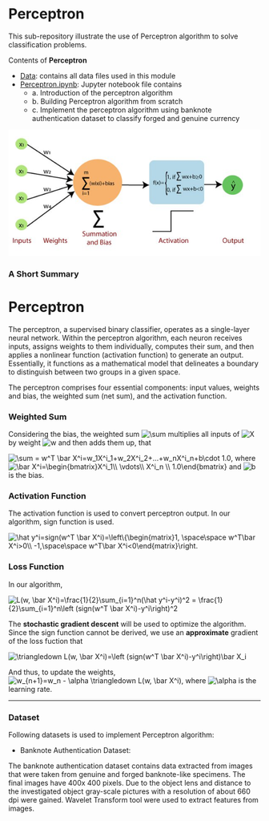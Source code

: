 # Perceptron

This sub-repository illustrate the use of Perceptron algorithm to solve classification problems.

Contents of **Perceptron**

* [Data](https://github.com/sharma7056/renuinde577project/tree/main/SupervisedLearning/1%20-%20Perceptron/Data): contains all data files used in this module
* [Perceptron.ipynb](https://github.com/sharma7056/renuinde577project/blob/main/SupervisedLearning/1%20-%20Perceptron/Perceptron.ipynb): Jupyter notebook file contains
  * a. Introduction of the perceptron algorithm
  * b. Building Perceptron algorithm from scratch
  * c. Implement the perceptron algorithm using banknote authentication dataset to classify forged and genuine currency

![image](https://github.com/sharma7056/renuinde577project/blob/main/SupervisedLearning/1%20-%20Perceptron/Image/perceptron.jpeg)

### A Short Summary

# Perceptron

The perceptron, a supervised binary classifier, operates as a single-layer neural network. Within the perceptron algorithm, each neuron receives inputs, assigns weights to them individually, computes their sum, and then applies a nonlinear function (activation function) to generate an output. Essentially, it functions as a mathematical model that delineates a boundary to distinguish between two groups in a given space.

The perceptron comprises four essential components: input values, weights and bias, the weighted sum (net sum), and the activation function.

### Weighted Sum

Considering the bias, the weighted sum <img src="https://latex.codecogs.com/svg.image?\sum" title="\sum" /> multiplies all inputs of <img src="https://latex.codecogs.com/svg.image?X" title="X" /> by weight <img src="https://latex.codecogs.com/svg.image?w" title="w" /> and then adds them up, that

<img src="https://latex.codecogs.com/svg.image?\sum&space;=&space;w^T&space;\bar&space;X^i=w_1X^i_1&plus;w_2X^i_2&plus;...&plus;w_nX^i_n&plus;b\cdot&space;1.0" title="\sum = w^T \bar X^i=w_1X^i_1+w_2X^i_2+...+w_nX^i_n+b\cdot 1.0" />, where <img src="https://latex.codecogs.com/svg.image?\bar&space;X^i=\begin{bmatrix}X^i_1\\&space;\vdots\\&space;X^i_n&space;\\&space;1.0\end{bmatrix}" title="\bar X^i=\begin{bmatrix}X^i_1\\ \vdots\\ X^i_n \\ 1.0\end{bmatrix}" /> and <img src="https://latex.codecogs.com/svg.image?b" title="b" /> is the bias.

### Activation Function

The activation function is used to convert perceptron output. In our algorithm, sign function is used.

<img src="https://latex.codecogs.com/svg.image?\hat&space;y^i=sign(w^T&space;\bar&space;X^i)=\left\{\begin{matrix}1,&space;\space\space&space;w^T\bar&space;X^i>0\\&space;-1,\space\space&space;w^T\bar&space;X^i<0\end{matrix}\right." title="\hat y^i=sign(w^T \bar X^i)=\left\{\begin{matrix}1, \space\space w^T\bar X^i>0\\ -1,\space\space w^T\bar X^i<0\end{matrix}\right." />

### Loss Function

In our algorithm, 

<img src="https://latex.codecogs.com/svg.image?L(w,&space;\bar&space;X^i)=\frac{1}{2}\sum_{i=1}^n(\hat&space;y^i-y^i)^2&space;=&space;\frac{1}{2}\sum_{i=1}^n\left&space;(sign(w^T&space;\bar&space;X^i)-y^i\right)^2" title="L(w, \bar X^i)=\frac{1}{2}\sum_{i=1}^n(\hat y^i-y^i)^2 = \frac{1}{2}\sum_{i=1}^n\left (sign(w^T \bar X^i)-y^i\right)^2" />

The **stochastic gradient descent** will be used to optimize the algorithm. Since the sign function cannot be derived, we use an **approximate** gradient of the loss fuction that

<img src="https://latex.codecogs.com/svg.image?\triangledown&space;L(w,&space;\bar&space;X^i)=\left&space;(sign(w^T&space;\bar&space;X^i)-y^i\right)\bar&space;X_i" title="\triangledown L(w, \bar X^i)=\left (sign(w^T \bar X^i)-y^i\right)\bar X_i" />

And thus, to update the weights, <img src="https://latex.codecogs.com/svg.image?w_{n&plus;1}=w_n&space;-&space;\alpha&space;\triangledown&space;L(w,&space;\bar&space;X^i)" title="w_{n+1}=w_n - \alpha \triangledown L(w, \bar X^i)" />, where <img src="https://latex.codecogs.com/svg.image?\alpha" title="\alpha" /> is the learning rate.


---
### Dataset

Following datasets is used to implement Perceptron algorithm:

* Banknote Authentication Dataset:

The banknote authentication dataset contains data extracted from images that were taken from genuine and forged banknote-like specimens. The final images have 400x 400 pixels. Due to the object lens and distance to the investigated object gray-scale pictures with a resolution of about 660 dpi were gained. Wavelet Transform tool were used to extract features from images.
